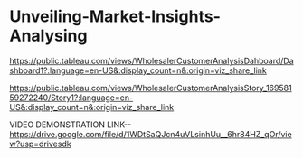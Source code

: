 # Unveiling-Market-Insights-Analysing


https://public.tableau.com/views/WholesalerCustomerAnalysisDahboard/Dashboard1?:language=en-US&:display_count=n&:origin=viz_share_link


https://public.tableau.com/views/WholesalerCustomerAnalysisStory_16958159272240/Story1?:language=en-US&:display_count=n&:origin=viz_share_link


VIDEO DEMONSTRATION LINK--https://drive.google.com/file/d/1WDtSaQJcn4uVLsinhUu__6hr84HZ_qOr/view?usp=drivesdk

